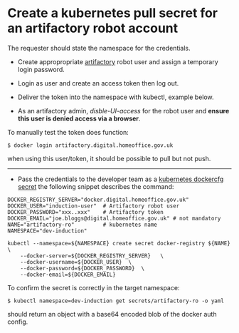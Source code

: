 # Create a kubernetes pull secret for an artifactory robot account

The requester should state the namespace for the credentials.


* Create appropropriate [artifactory](https://artifactory.digital.homeoffice.gov.uk/) robot user
  and assign a temporary login password.

* Login as user and create an access token then log out.
* Deliver the token into the namespace with kubectl, example below.

* As an artifactory admin, _disble-UI-access_ for the robot user
  and **ensure this user is denied access via a browser**.


To manually test the token does function:

 `$ docker login artifactory.digital.homeoffice.gov.uk`

when using this user/token, it should be possible to pull but not push.

---
* Pass the credentials to the developer team as a [kubernetes dockercfg secret](http://kubernetes.io/docs/user-guide/kubectl/kubectl_create_secret_docker-registry/)
the following snippet describes the command:


```
DOCKER_REGISTRY_SERVER="docker.digital.homeoffice.gov.uk"
DOCKER_USER="induction-user"  # Artifactory robot user
DOCKER_PASSWORD="xxx..xxx"    # Artifactory token
DOCKER_EMAIL="joe.bloggs@digital.homeoffice.gov.uk" # not mandatory
NAME="artifactory-ro"         # kubernetes name
NAMESPACE="dev-induction"

kubectl --namespace=${NAMESPACE} create secret docker-registry ${NAME}   \
    --docker-server=${DOCKER_REGISTRY_SERVER}   \
    --docker-username=${DOCKER_USER}  \
    --docker-password=${DOCKER_PASSWORD}  \
    --docker-email=${DOCKER_EMAIL}
```

To confirm the secret is correctly in the target namespace:

```
$ kubectl namespace=dev-induction get secrets/artifactory-ro -o yaml
```
should return an object with a base64 encoded blob of the docker auth config.


